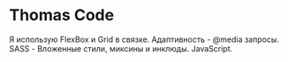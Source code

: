 # Thomas Code

Я использую FlexBox и Grid в связке. Адаптивность - @media запросы. SASS - Вложенные стили, миксины и инклюды. JavaScript.
